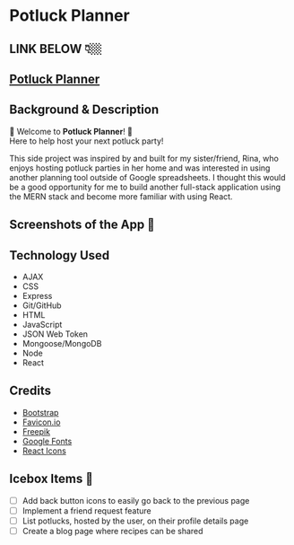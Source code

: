 # Potluck Planner

## LINK BELOW 👇🏼
## [Potluck Planner](TBD) 

## Background & Description
🥘 Welcome to **Potluck Planner**! 🥘<br /> 
Here to help host your next potluck party!

This side project was inspired by and built for my sister/friend, Rina, who enjoys hosting potluck parties in her home and was interested in using another planning tool outside of Google spreadsheets. I thought this would be a good opportunity for me to build another full-stack application using the MERN stack and become more familiar with using React.

## Screenshots of the App 📸
<!-- ![Home Page](./public/images/home%20page.png)
![Run Info](./public/images/run2.png)<br />
![Home Page Mobile](./public/images/homepagemobile.PNG)
![Create a Run](./public/images/createrun.PNG)
![Scheduled Run and Players](./public/images/run.PNG)
![All Runs](./public/images/allruns.PNG)
![User Profile](./public/images/userprofile.PNG)
![User Game Stats](./public/images/gamestats.PNG) -->

## Technology Used
  - AJAX
  - CSS
  - Express
  - Git/GitHub
  - HTML
  - JavaScript
  - JSON Web Token
  - Mongoose/MongoDB
  - Node
  - React

## Credits
- [Bootstrap](https://getbootstrap.com/)
- [Favicon.io](https://favicon.io/)
- [Freepik](https://www.freepik.com/)
- [Google Fonts](https://fonts.google.com/)
- [React Icons](https://react-icons.github.io/react-icons)

## Icebox Items 🧊
  - [ ] Add back button icons to easily go back to the previous page
  - [ ] Implement a friend request feature
  - [ ] List potlucks, hosted by the user, on their profile details page
  - [ ] Create a blog page where recipes can be shared